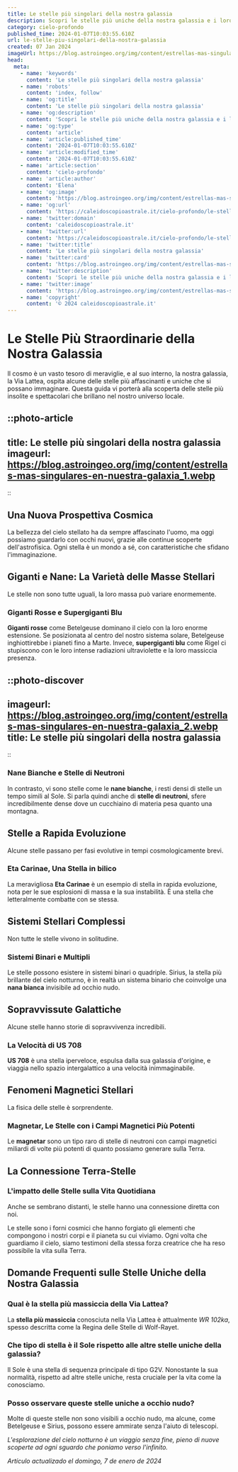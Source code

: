 ```yaml
---
title: Le stelle più singolari della nostra galassia
description: Scopri le stelle più uniche della nostra galassia e i loro incredibili segreti. Esplora fenomeni astronomici rari con noi!
category: cielo-profondo
published_time: 2024-01-07T10:03:55.610Z
url: le-stelle-piu-singolari-della-nostra-galassia
created: 07 Jan 2024
imageUrl: https://blog.astroingeo.org/img/content/estrellas-mas-singulares-en-nuestra-galaxia_1.webp
head:
  meta:
    - name: 'keywords'
      content: 'Le stelle più singolari della nostra galassia'
    - name: 'robots'
      content: 'index, follow'
    - name: 'og:title'
      content: 'Le stelle più singolari della nostra galassia'
    - name: 'og:description'
      content: 'Scopri le stelle più uniche della nostra galassia e i loro incredibili segreti. Esplora fenomeni astronomici rari con noi!'
    - name: 'og:type'
      content: 'article'
    - name: 'article:published_time'
      content: '2024-01-07T10:03:55.610Z'
    - name: 'article:modified_time'
      content: '2024-01-07T10:03:55.610Z'
    - name: 'article:section'
      content: 'cielo-profondo'
    - name: 'article:author'
      content: 'Elena'
    - name: 'og:image'
      content: 'https://blog.astroingeo.org/img/content/estrellas-mas-singulares-en-nuestra-galaxia_1.webp'
    - name: 'og:url'
      content: 'https://caleidoscopioastrale.it/cielo-profondo/le-stelle-piu-singolari-della-nostra-galassia'
    - name: 'twitter:domain'
      content: 'caleidoscopioastrale.it'
    - name: 'twitter:url'
      content: 'https://caleidoscopioastrale.it/cielo-profondo/le-stelle-piu-singolari-della-nostra-galassia'
    - name: 'twitter:title'
      content: 'Le stelle più singolari della nostra galassia'
    - name: 'twitter:card'
      content: 'https://blog.astroingeo.org/img/content/estrellas-mas-singulares-en-nuestra-galaxia_1.webp'
    - name: 'twitter:description'
      content: 'Scopri le stelle più uniche della nostra galassia e i loro incredibili segreti. Esplora fenomeni astronomici rari con noi!'
    - name: 'twitter:image'
      content: 'https://blog.astroingeo.org/img/content/estrellas-mas-singulares-en-nuestra-galaxia_1.webp'
    - name: 'copyright'
      content: '© 2024 caleidoscopioastrale.it'
---
```

# Le Stelle Più Straordinarie della Nostra Galassia

Il cosmo è un vasto tesoro di meraviglie, e al suo interno, la nostra galassia, la Via Lattea, ospita alcune delle stelle più affascinanti e uniche che si possano immaginare. Questa guida vi porterà alla scoperta delle stelle più insolite e spettacolari che brillano nel nostro universo locale.

::photo-article
---
title: Le stelle più singolari della nostra galassia
imageurl: https://blog.astroingeo.org/img/content/estrellas-mas-singulares-en-nuestra-galaxia_1.webp
---
::

## Una Nuova Prospettiva Cosmica

La bellezza del cielo stellato ha da sempre affascinato l'uomo, ma oggi possiamo guardarlo con occhi nuovi, grazie alle continue scoperte dell'astrofisica. Ogni stella è un mondo a sé, con caratteristiche che sfidano l'immaginazione.

## Giganti e Nane: La Varietà delle Masse Stellari

Le stelle non sono tutte uguali, la loro massa può variare enormemente.

### Giganti Rosse e Supergiganti Blu

**Giganti rosse** come Betelgeuse dominano il cielo con la loro enorme estensione. Se posizionata al centro del nostro sistema solare, Betelgeuse inghiottirebbe i pianeti fino a Marte. Invece, **supergiganti blu** come Rigel ci stupiscono con le loro intense radiazioni ultraviolette e la loro massiccia presenza.

::photo-discover
---
imageurl: https://blog.astroingeo.org/img/content/estrellas-mas-singulares-en-nuestra-galaxia_2.webp
title: Le stelle più singolari della nostra galassia
---
::

### Nane Bianche e Stelle di Neutroni

In contrasto, vi sono stelle come le **nane bianche**, i resti densi di stelle un tempo simili al Sole. Si parla quindi anche di **stelle di neutroni**, sfere incredibilmente dense dove un cucchiaino di materia pesa quanto una montagna.

## Stelle a Rapida Evoluzione

Alcune stelle passano per fasi evolutive in tempi cosmologicamente brevi.

### Eta Carinae, Una Stella in bilico

La meravigliosa **Eta Carinae** è un esempio di stella in rapida evoluzione, nota per le sue esplosioni di massa e la sua instabilità. È una stella che letteralmente combatte con se stessa.

## Sistemi Stellari Complessi

Non tutte le stelle vivono in solitudine.

### Sistemi Binari e Multipli

Le stelle possono esistere in sistemi binari o quadriple. Sirius, la stella più brillante del cielo notturno, è in realtà un sistema binario che coinvolge una **nana bianca** invisibile ad occhio nudo.

## Sopravvissute Galattiche

Alcune stelle hanno storie di sopravvivenza incredibili.

### La Velocità di US 708

**US 708** è una stella iperveloce, espulsa dalla sua galassia d'origine, e viaggia nello spazio intergalattico a una velocità inimmaginabile.

## Fenomeni Magnetici Stellari

La fisica delle stelle è sorprendente.

### Magnetar, Le Stelle con i Campi Magnetici Più Potenti

Le **magnetar** sono un tipo raro di stelle di neutroni con campi magnetici miliardi di volte più potenti di quanto possiamo generare sulla Terra.

## La Connessione Terra-Stelle

### L'impatto delle Stelle sulla Vita Quotidiana

Anche se sembrano distanti, le stelle hanno una connessione diretta con noi.

Le stelle sono i forni cosmici che hanno forgiato gli elementi che compongono i nostri corpi e il pianeta su cui viviamo. Ogni volta che guardiamo il cielo, siamo testimoni della stessa forza creatrice che ha reso possibile la vita sulla Terra.

## Domande Frequenti sulle Stelle Uniche della Nostra Galassia

### Qual è la stella più massiccia della Via Lattea?
La **stella più massiccia** conosciuta nella Via Lattea è attualmente *WR 102ka*, spesso descritta come la Regina delle Stelle di Wolf-Rayet.

### Che tipo di stella è il Sole rispetto alle altre stelle uniche della galassia?
Il Sole è una stella di sequenza principale di tipo G2V. Nonostante la sua normalità, rispetto ad altre stelle uniche, resta cruciale per la vita come la conosciamo.

### Posso osservare queste stelle uniche a occhio nudo?
Molte di queste stelle non sono visibili a occhio nudo, ma alcune, come Betelgeuse e Sirius, possono essere ammirate senza l'aiuto di telescopi.

*L'esplorazione del cielo notturno è un viaggio senza fine, pieno di nuove scoperte ad ogni sguardo che poniamo verso l'infinito.*

_Artículo actualizado el domingo, 7 de enero de 2024_